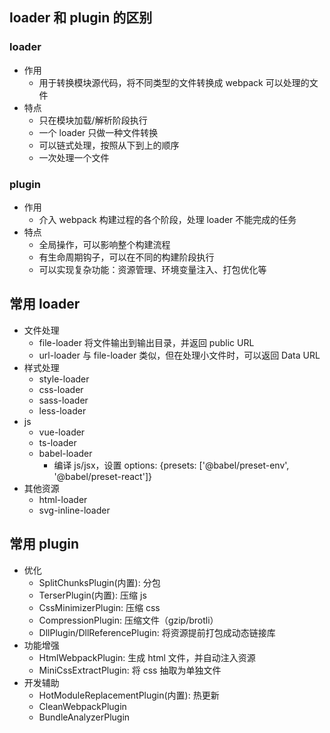 ## loader 和 plugin 的区别

### loader

- 作用
  - 用于转换模块源代码，将不同类型的文件转换成 webpack 可以处理的文件
- 特点
  - 只在模块加载/解析阶段执行
  - 一个 loader 只做一种文件转换
  - 可以链式处理，按照从下到上的顺序
  - 一次处理一个文件

### plugin

- 作用
  - 介入 webpack 构建过程的各个阶段，处理 loader 不能完成的任务
- 特点
  - 全局操作，可以影响整个构建流程
  - 有生命周期钩子，可以在不同的构建阶段执行
  - 可以实现复杂功能：资源管理、环境变量注入、打包优化等

## 常用 loader

- 文件处理
  - file-loader 将文件输出到输出目录，并返回 public URL
  - url-loader 与 file-loader 类似，但在处理小文件时，可以返回 Data URL
- 样式处理
  - style-loader
  - css-loader
  - sass-loader
  - less-loader
- js
  - vue-loader
  - ts-loader
  - babel-loader
    - 编译 js/jsx，设置 options: {presets: ['@babel/preset-env', '@babel/preset-react']}
- 其他资源
  - html-loader
  - svg-inline-loader

## 常用 plugin

- 优化
  - SplitChunksPlugin(内置): 分包
  - TerserPlugin(内置): 压缩 js
  - CssMinimizerPlugin: 压缩 css
  - CompressionPlugin: 压缩文件（gzip/brotli）
  - DllPlugin/DllReferencePlugin: 将资源提前打包成动态链接库
- 功能增强
  - HtmlWebpackPlugin: 生成 html 文件，并自动注入资源
  - MiniCssExtractPlugin: 将 css 抽取为单独文件
- 开发辅助
  - HotModuleReplacementPlugin(内置): 热更新
  - CleanWebpackPlugin
  - BundleAnalyzerPlugin
